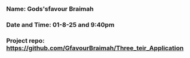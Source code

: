 ### Name: Gods'sfavour Braimah

### Date and Time: 01-8-25 and 9:40pm

### Project repo: https://github.com/GfavourBraimah/Three_teir_Application